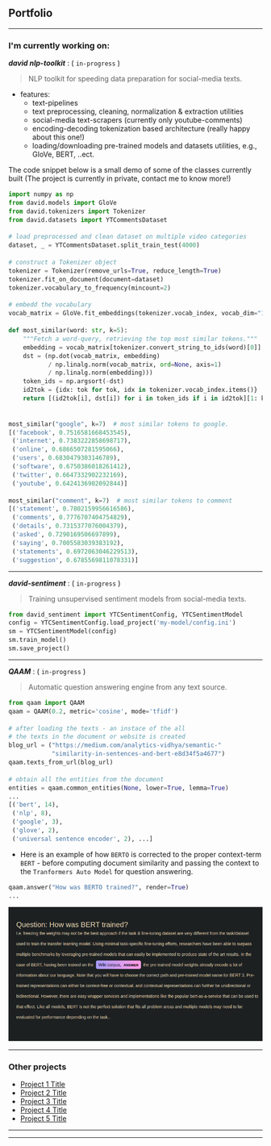 ## Portfolio

---

### I'm currently working on:

***david nlp-toolkit*** : ( `in-progress` )

> NLP toolkit for speeding data preparation for social-media texts.

- features:
  - text-pipelines
  - text preprocessing, cleaning, normalization & extraction utilities
  - social-media text-scrapers (currently only youtube-comments)
  - encoding-decoding tokenization based architecture (really happy about this one!)
  - loading/downloading pre-trained models and datasets utilities, e.g., GloVe, BERT, ..ect.

The code snippet below is a small demo of some of the classes currently built (The project is currently in private, contact me to know more!)

```python
import numpy as np
from david.models import GloVe
from david.tokenizers import Tokenizer
from david.datasets import YTCommentsDataset

# load preprocessed and clean dataset on multiple video categories
dataset, _ = YTCommentsDataset.split_train_test(4000)

# construct a Tokenizer object
tokenizer = Tokenizer(remove_urls=True, reduce_length=True)
tokenizer.fit_on_document(document=dataset)
tokenizer.vocabulary_to_frequency(mincount=2)

# embedd the vocabulary
vocab_matrix = GloVe.fit_embeddings(tokenizer.vocab_index, vocab_dim="100d")

def most_similar(word: str, k=5):
    """Fetch a word-query, retrieving the top most similar tokens."""
    embedding = vocab_matrix[tokenizer.convert_string_to_ids(word)[0]]
    dst = (np.dot(vocab_matrix, embedding)
           / np.linalg.norm(vocab_matrix, ord=None, axis=1)
           / np.linalg.norm(embedding)))
    token_ids = np.argsort(-dst)
    id2tok = {idx: tok for tok, idx in tokenizer.vocab_index.items()}
    return [(id2tok[i], dst[i]) for i in token_ids if i in id2tok][1: k+1]
    
    
most_similar("google", k=7)  # most similar tokens to google.
[('facebook', 0.7516581668453545),
 ('internet', 0.7383222858698717),
 ('online', 0.6866507281595066),
 ('users', 0.6830479303146789),
 ('software', 0.6750386018261412),
 ('twitter', 0.6647332902232169),
 ('youtube', 0.6424136902092844)]

most_similar("comment", k=7)  # most similar tokens to comment
[('statement', 0.7802159956616586),
 ('comments', 0.7776707404754829),
 ('details', 0.7315377076004379),
 ('asked', 0.7290169506697899),
 ('saying', 0.7005583039383192),
 ('statements', 0.6972063046229513),
 ('suggestion', 0.6785569811078331)]
```
---

***david-sentiment*** : ( `in-progress` )

> Training unsupervised sentiment models from social-media texts.

```python
from david_sentiment import YTCSentimentConfig, YTCSentimentModel
config = YTCSentimentConfig.load_project('my-model/config.ini')
sm = YTCSentimentModel(config)
sm.train_model()
sm.save_project()
```
---

***QAAM***  : ( `in-progress` )

> Automatic question answering engine from any text source.

```python
from qaam import QAAM
qaam = QAAM(0.2, metric='cosine', mode='tfidf')

# after loading the texts - an instace of the all
# the texts in the document or website is created
blog_url = ("https://medium.com/analytics-vidhya/semantic-"
            "similarity-in-sentences-and-bert-e8d34f5a4677")
qaam.texts_from_url(blog_url)

# obtain all the entities from the document
entities = qaam.common_entities(None, lower=True, lemma=True)
...
[('bert', 14),
 ('nlp', 8),
 ('google', 3),
 ('glove', 2),
 ('universal sentence encoder', 2), ...]
 ```
 
- Here is an example of how `BERTO` is corrected to the proper context-term `BERT` - before computing document similarity and passing the context to the `Tranformers Auto Model` for question answering.

```python
qaam.answer("How was BERTO trained?", render=True)
...
```
<img src="images/pred2.png?raw=true"/>

---

### Other projects

- [Project 1 Title](http://example.com/)
- [Project 2 Title](http://example.com/)
- [Project 3 Title](http://example.com/)
- [Project 4 Title](http://example.com/)
- [Project 5 Title](http://example.com/)

---

---
<p style="font-size:11px"></p>
<!-- Remove above link if you don't want to attibute -->
